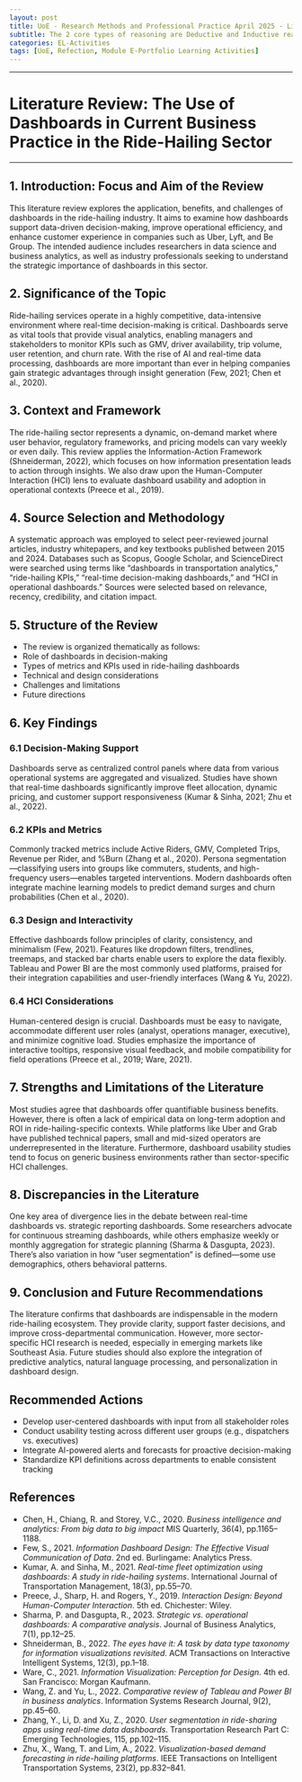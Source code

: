 ```yaml
---
layout: post
title: UoE - Research Methods and Professional Practice April 2025 - Literature Review and Research Proposal Outlines
subtitle: The 2 core types of reasoning are Deductive and Inductive reasoning.
categories: EL-Activities
tags: [UoE, Refection, Module E-Portfolio Learning Activities]
---
```

---
# Literature Review: The Use of Dashboards in Current Business Practice in the Ride-Hailing Sector
---

## 1. Introduction: Focus and Aim of the Review

This literature review explores the application, benefits, and challenges of dashboards in the ride-hailing industry. It aims to examine how dashboards support data-driven decision-making, improve operational efficiency, and enhance customer experience in companies such as Uber, Lyft, and Be Group. The intended audience includes researchers in data science and business analytics, as well as industry professionals seeking to understand the strategic importance of dashboards in this sector.

## 2. Significance of the Topic

Ride-hailing services operate in a highly competitive, data-intensive environment where real-time decision-making is critical. Dashboards serve as vital tools that provide visual analytics, enabling managers and stakeholders to monitor KPIs such as GMV, driver availability, trip volume, user retention, and churn rate. With the rise of AI and real-time data processing, dashboards are more important than ever in helping companies gain strategic advantages through insight generation (Few, 2021; Chen et al., 2020).

## 3. Context and Framework

The ride-hailing sector represents a dynamic, on-demand market where user behavior, regulatory frameworks, and pricing models can vary weekly or even daily. This review applies the Information-Action Framework (Shneiderman, 2022), which focuses on how information presentation leads to action through insights. We also draw upon the Human-Computer Interaction (HCI) lens to evaluate dashboard usability and adoption in operational contexts (Preece et al., 2019).

## 4. Source Selection and Methodology

A systematic approach was employed to select peer-reviewed journal articles, industry whitepapers, and key textbooks published between 2015 and 2024. Databases such as Scopus, Google Scholar, and ScienceDirect were searched using terms like “dashboards in transportation analytics,” “ride-hailing KPIs,” “real-time decision-making dashboards,” and “HCI in operational dashboards.” Sources were selected based on relevance, recency, credibility, and citation impact.

## 5. Structure of the Review

- The review is organized thematically as follows:
- Role of dashboards in decision-making
- Types of metrics and KPIs used in ride-hailing dashboards
- Technical and design considerations
- Challenges and limitations
- Future directions

## 6. Key Findings

### 6.1 Decision-Making Support

Dashboards serve as centralized control panels where data from various operational systems are aggregated and visualized. Studies have shown that real-time dashboards significantly improve fleet allocation, dynamic pricing, and customer support responsiveness (Kumar & Sinha, 2021; Zhu et al., 2022).

### 6.2 KPIs and Metrics

Commonly tracked metrics include Active Riders, GMV, Completed Trips, Revenue per Rider, and %Burn (Zhang et al., 2020). Persona segmentation—classifying users into groups like commuters, students, and high-frequency users—enables targeted interventions. Modern dashboards often integrate machine learning models to predict demand surges and churn probabilities (Chen et al., 2020).

### 6.3 Design and Interactivity

Effective dashboards follow principles of clarity, consistency, and minimalism (Few, 2021). Features like dropdown filters, trendlines, treemaps, and stacked bar charts enable users to explore the data flexibly. Tableau and Power BI are the most commonly used platforms, praised for their integration capabilities and user-friendly interfaces (Wang & Yu, 2022).

### 6.4 HCI Considerations

Human-centered design is crucial. Dashboards must be easy to navigate, accommodate different user roles (analyst, operations manager, executive), and minimize cognitive load. Studies emphasize the importance of interactive tooltips, responsive visual feedback, and mobile compatibility for field operations (Preece et al., 2019; Ware, 2021).

## 7. Strengths and Limitations of the Literature

Most studies agree that dashboards offer quantifiable business benefits. However, there is often a lack of empirical data on long-term adoption and ROI in ride-hailing-specific contexts. While platforms like Uber and Grab have published technical papers, small and mid-sized operators are underrepresented in the literature. Furthermore, dashboard usability studies tend to focus on generic business environments rather than sector-specific HCI challenges.

## 8. Discrepancies in the Literature

One key area of divergence lies in the debate between real-time dashboards vs. strategic reporting dashboards. Some researchers advocate for continuous streaming dashboards, while others emphasize weekly or monthly aggregation for strategic planning (Sharma & Dasgupta, 2023). There’s also variation in how “user segmentation” is defined—some use demographics, others behavioral patterns.

## 9. Conclusion and Future Recommendations

The literature confirms that dashboards are indispensable in the modern ride-hailing ecosystem. They provide clarity, support faster decisions, and improve cross-departmental communication. However, more sector-specific HCI research is needed, especially in emerging markets like Southeast Asia. Future studies should also explore the integration of predictive analytics, natural language processing, and personalization in dashboard design.

## Recommended Actions

- Develop user-centered dashboards with input from all stakeholder roles
- Conduct usability testing across different user groups (e.g., dispatchers vs. executives)
- Integrate AI-powered alerts and forecasts for proactive decision-making
- Standardize KPI definitions across departments to enable consistent tracking

## References 

- Chen, H., Chiang, R. and Storey, V.C., 2020. <em>Business intelligence and analytics: From big data to big impact</em> MIS Quarterly, 36(4), pp.1165–1188.
- Few, S., 2021. <em>Information Dashboard Design: The Effective Visual Communication of Data</em>. 2nd ed. Burlingame: Analytics Press.
- Kumar, A. and Sinha, M., 2021. <em>Real-time fleet optimization using dashboards: A study in ride-hailing systems</em>. International Journal of Transportation Management, 18(3), pp.55–70.
- Preece, J., Sharp, H. and Rogers, Y., 2019. <em>Interaction Design: Beyond Human-Computer Interaction</em>. 5th ed. Chichester: Wiley.
- Sharma, P. and Dasgupta, R., 2023. <em>Strategic vs. operational dashboards: A comparative analysis</em>. Journal of Business Analytics, 7(1), pp.12–25.
- Shneiderman, B., 2022. <em>The eyes have it: A task by data type taxonomy for information visualizations revisited</em>. ACM Transactions on Interactive Intelligent Systems, 12(3), pp.1–18.
- Ware, C., 2021. <em>Information Visualization: Perception for Design</em>. 4th ed. San Francisco: Morgan Kaufmann.
- Wang, Z. and Yu, L., 2022. <em>Comparative review of Tableau and Power BI in business analytics</em>. Information Systems Research Journal, 9(2), pp.45–60.
- Zhang, Y., Li, D. and Xu, Z., 2020. <em>User segmentation in ride-sharing apps using real-time data dashboards</em>. Transportation Research Part C: Emerging Technologies, 115, pp.102–115.
- Zhu, X., Wang, T. and Lim, A., 2022. <em>Visualization-based demand forecasting in ride-hailing platforms</em>. IEEE Transactions on Intelligent Transportation Systems, 23(2), pp.832–841.
